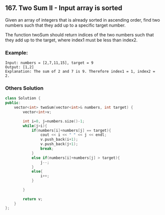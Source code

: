## 167. Two Sum II - Input array is sorted

Given an array of integers that is already sorted in ascending order, find two numbers such that they add up to a specific target number.

The function twoSum should return indices of the two numbers such that they add up to the target, where index1 must be less than index2.

### Example:
```
Input: numbers = [2,7,11,15], target = 9
Output: [1,2]
Explanation: The sum of 2 and 7 is 9. Therefore index1 = 1, index2 = 2.
```

### Others Solution
```c++
class Solution {
public:
    vector<int> twoSum(vector<int>& numbers, int target) {
        vector<int>v;
        
        int i=0, j=numbers.size()-1;
        while(j>i){
            if(numbers[i]+numbers[j] == target){
                cout << i << " " << j << endl;
                v.push_back(i+1);
                v.push_back(j+1);
                break;
            }
            else if(numbers[i]+numbers[j] > target){
                j--;
            }
            else{
                i++;
            }
            
        }
        
        return v;
    }
};
```
